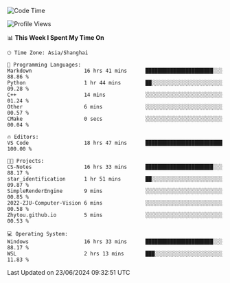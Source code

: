 <!--START_SECTION:waka-->
![Code Time](http://img.shields.io/badge/Code%20Time-1%2C801%20hrs%2053%20mins-blue)

![Profile Views](http://img.shields.io/badge/Profile%20Views-5-blue)

📊 **This Week I Spent My Time On** 

```text
🕑︎ Time Zone: Asia/Shanghai

💬 Programming Languages: 
Markdown                 16 hrs 41 mins      ██████████████████████░░░   88.86 % 
Python                   1 hr 44 mins        ██░░░░░░░░░░░░░░░░░░░░░░░   09.28 % 
C++                      14 mins             ░░░░░░░░░░░░░░░░░░░░░░░░░   01.24 % 
Other                    6 mins              ░░░░░░░░░░░░░░░░░░░░░░░░░   00.57 % 
CMake                    0 secs              ░░░░░░░░░░░░░░░░░░░░░░░░░   00.04 % 

🔥 Editors: 
VS Code                  18 hrs 47 mins      █████████████████████████   100.00 % 

🐱‍💻 Projects: 
CS-Notes                 16 hrs 33 mins      ██████████████████████░░░   88.17 % 
star_identification      1 hr 51 mins        ██░░░░░░░░░░░░░░░░░░░░░░░   09.87 % 
SimpleRenderEngine       9 mins              ░░░░░░░░░░░░░░░░░░░░░░░░░   00.85 % 
2022-ZJU-Computer-Vision 6 mins              ░░░░░░░░░░░░░░░░░░░░░░░░░   00.58 % 
Zhytou.github.io         5 mins              ░░░░░░░░░░░░░░░░░░░░░░░░░   00.53 % 

💻 Operating System: 
Windows                  16 hrs 33 mins      ██████████████████████░░░   88.17 % 
WSL                      2 hrs 13 mins       ███░░░░░░░░░░░░░░░░░░░░░░   11.83 % 
```


 Last Updated on 23/06/2024 09:32:51 UTC
<!--END_SECTION:waka-->